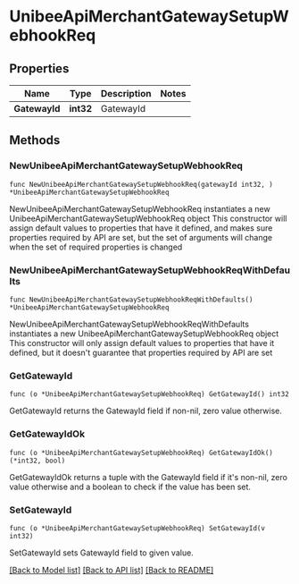 # UnibeeApiMerchantGatewaySetupWebhookReq

## Properties

Name | Type | Description | Notes
------------ | ------------- | ------------- | -------------
**GatewayId** | **int32** | GatewayId | 

## Methods

### NewUnibeeApiMerchantGatewaySetupWebhookReq

`func NewUnibeeApiMerchantGatewaySetupWebhookReq(gatewayId int32, ) *UnibeeApiMerchantGatewaySetupWebhookReq`

NewUnibeeApiMerchantGatewaySetupWebhookReq instantiates a new UnibeeApiMerchantGatewaySetupWebhookReq object
This constructor will assign default values to properties that have it defined,
and makes sure properties required by API are set, but the set of arguments
will change when the set of required properties is changed

### NewUnibeeApiMerchantGatewaySetupWebhookReqWithDefaults

`func NewUnibeeApiMerchantGatewaySetupWebhookReqWithDefaults() *UnibeeApiMerchantGatewaySetupWebhookReq`

NewUnibeeApiMerchantGatewaySetupWebhookReqWithDefaults instantiates a new UnibeeApiMerchantGatewaySetupWebhookReq object
This constructor will only assign default values to properties that have it defined,
but it doesn't guarantee that properties required by API are set

### GetGatewayId

`func (o *UnibeeApiMerchantGatewaySetupWebhookReq) GetGatewayId() int32`

GetGatewayId returns the GatewayId field if non-nil, zero value otherwise.

### GetGatewayIdOk

`func (o *UnibeeApiMerchantGatewaySetupWebhookReq) GetGatewayIdOk() (*int32, bool)`

GetGatewayIdOk returns a tuple with the GatewayId field if it's non-nil, zero value otherwise
and a boolean to check if the value has been set.

### SetGatewayId

`func (o *UnibeeApiMerchantGatewaySetupWebhookReq) SetGatewayId(v int32)`

SetGatewayId sets GatewayId field to given value.



[[Back to Model list]](../README.md#documentation-for-models) [[Back to API list]](../README.md#documentation-for-api-endpoints) [[Back to README]](../README.md)


